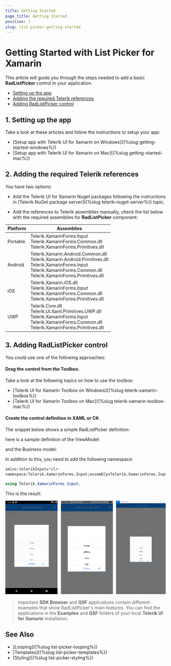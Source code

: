 ```yaml
---
title: Getting Started
page_title: Getting Started
position: 1
slug: list-picker-getting-started
---
```


# Getting Started with List Picker for Xamarin

This article will guide you through the steps needed to add a basic **RadListPicker** control in your application.

* [Setting up the app](#1-setting-up-the-app)
* [Adding the required Telerik references](#2-adding-the-required-telerik-references)
* [Adding RadListPicker control](#3-adding-radlistpicker-control)

## 1. Setting up the app

Take a look at these articles and follow the instructions to setup your app:

- [Setup app with Telerik UI for Xamarin on Windows]({%slug getting-started-windows%})
- [Setup app with Telerik UI for Xamarin on Mac]({%slug getting-started-mac%})

## 2. Adding the required Telerik references

You have two options:

* Add the Telerik UI for Xamarin Nuget packages following the instructions in [Telerik NuGet package server]({%slug telerik-nuget-server%}) topic.

* Add the references to Telerik assemblies manually, check the list below with the required assemblies for **RadListPicker** component:

| Platform | Assemblies |
| -------- | ---------- |
| Portable | Telerik.XamarinForms.Input<br/>Telerik.XamarinForms.Common.dll<br/>Telerik.XamarinForms.Primitives.dll |
| Android  | Telerik.Xamarin.Android.Common.dll<br/>Telerik.Xamarin.Android.Primitives.dll<br/>Telerik.XamarinForms.Input<br/>Telerik.XamarinForms.Common.dll<br/>Telerik.XamarinForms.Primitives.dll |
| iOS      | Telerik.Xamarin.iOS.dll <br/>Telerik.XamarinForms.Input<br/>Telerik.XamarinForms.Common.dll<br/>Telerik.XamarinForms.Primitives.dll |
| UWP      | Telerik.Core.dll<br/>Telerik.UI.Xaml.Primitives.UWP.dll<br/>Telerik.XamarinForms.Input<br/>Telerik.XamarinForms.Common.dll<br/>Telerik.XamarinForms.Primitives.dll |

## 3. Adding RadListPicker control

You could use one of the following approaches:

#### Drag the control from the Toolbox. 

Take a look at the following topics on how to use the toolbox:

* [Telerik UI for Xamarin Toolbox on Windows]({%slug telerik-xamarin-toolbox%})
* [Telerik UI for Xamarin Toolbox on Mac]({%slug telerik-xamarin-toolbox-mac%})
	
#### Create the control definition in XAML or C#.

The snippet below shows a simple RadListPicker definition:

<snippet id='listpicker-getting-started-xaml' />
<snippet id='listpicker-getting-started-csharp' />

here is a sample definition of the ViewModel:

<snippet id='listpicker-getting-started-viewmodel' />

and the Business model:

<snippet id='listpicker-getting-started-business-model' />

In addition to this, you need to add the following namespace:

```XAML
xmlns:telerikInput="clr-namespace:Telerik.XamarinForms.Input;assembly=Telerik.XamarinForms.Input"
```
```C#
using Telerik.XamarinForms.Input;
```

This is the result:

![List Picker](images/listpicker_getting_started.png)

>important **SDK Browser** and **QSF** applications contain different examples that show RadListPicker's main features. You can find the applications in the **Examples** and **QSF** folders of your local **Telerik UI for Xamarin** installation.

## See Also

- [Looping]({%slug list-picker-looping%})
- [Templates]({%slug list-picker-templates%})
- [Styling]({%slug list-picker-styling%})
